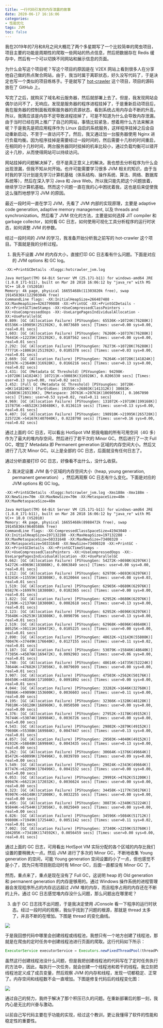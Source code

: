 ```yaml
---
title: 一行代码引发的内存泄露的故事
date: 2020-06-17 16:16:06
categories: 
- 性能优化
tags: JVM
toc: false
---
```




我在2019年的7月和8月之间大概花了两个多星期写了一个比较简单的爬虫项目，项目主要的功能是周期性的爬取一些网站的热点信息，然后把数据存在 Redis 缓存中，然后有一个可以切换不同网站和展示信息的页面。

为什么会写这个项目呢？写这个项目的原因是在 V2EX 网站上看到很多人在分享他自己做的热点聚合网站，由于，我当时属于离职状态，好久没写代码了，于是决定也写一个类似的项目练练手。于是就写了  [hot-crawler](https://github.com/tagnja/hot-crawler) 这个项目，项目的源码放在了 GitHub 上。

写完了之后，就购买了域名和云服务器，然后就部署上去了。但是，我发现网站会偶尔访问不了，无响应。发现是服务器的程序进程挂掉了，于是重新启动项目后，我在服务器的控制面板观察服务器的资源状态，看到系统占用内存会不断的升高，所以，我猜应该是内存不足导致进程挂掉了，可是不知道为什么会导致内存泄漏。由于当时已经在网上推广了自己的网站，事情比较紧急，想着用什么方法来解决呢？于是我先是把应用程序作为 Linux 自启的系统服务，这样程序挂掉之后会自动重新启动，不至于一直访问不了。然后，我又通过加一台服务器使用 Nginx 进行负载均衡。因为程序挂掉是需要经过一段时间的，然后需要十几秒的时间重启，在相同的十几秒时间，两台服务器同时挂掉的机率比较小，通过负载均衡可以错开这十几秒，从而使得网站可以持续访问。

网站挂掉的问题解决掉了，但不是真正意义上的解决。我也想去分析程序为什么会出现泄漏，但我不知从何开始。也许可能需要学习很多 JVM 相关的知识，由于当时我的学习计划是先学习计算机基础（体系结构、操作系统、算法、网络、数据库系统等），然后在深入学习 Java 和 Java Web。所以我只能先把这个问题放着，继续学习计算机基础。然而这个问题一直在我的心中困扰着我，这也是后来促使我这么强烈地想学习 JVM 的原因。

最近一段时间一直在学习 JVM，先看了 JVM 内部的实现原理，主要是 adaptive code generation, adaptive memory management, 以及 threads and synchronization。然后看了 JVM 优化的方法，主要是如何选择 JIT compiler 和 garbage collector，如何看 GC 日志，如何使用可视化工具分析程序的运行时状态，如何调整 JVM 的参数。

经过一段时间的 JVM 的学习，我准备开始分析我之前写的 hot-crawler 这个项目。下面就是我的分析过程。

1. 我先不设置 JVM 的内存大小，直接打印 GC 日志看有什么问题。下面是对应的 JVM options 和 GC log。

```
-XX:+PrintGCDetails -Xloggc:hotcrawler_jvm.log
```

```
Java HotSpot(TM) 64-Bit Server VM (25.171-b11) for windows-amd64 JRE (1.8.0_171-b11), built on Mar 28 2018 16:06:12 by "java_re" with MS VC++ 10.0 (VS2010)
Memory: 4k page, physical 16655468k(11303820k free), swap 19145836k(12290304k free)
CommandLine flags: -XX:InitialHeapSize=266487488 -XX:MaxHeapSize=4263799808 -XX:+PrintGC -XX:+PrintGCDetails -XX:+PrintGCTimeStamps -XX:+UseCompressedClassPointers -XX:+UseCompressedOops -XX:-UseLargePagesIndividualAllocation -XX:+UseParallelGC 
0.809: [GC (Allocation Failure) [PSYoungGen: 65536K->10724K(76288K)] 65536K->10905K(251392K), 0.0073689 secs] [Times: user=0.00 sys=0.00, real=0.01 secs] 
1.603: [GC (Allocation Failure) [PSYoungGen: 76260K->10737K(76288K)] 76441K->12235K(251392K), 0.0107562 secs] [Times: user=0.00 sys=0.00, real=0.01 secs] 
2.292: [GC (Allocation Failure) [PSYoungGen: 76273K->10728K(76288K)] 77771K->18061K(251392K), 0.0105378 secs] [Times: user=0.03 sys=0.00, real=0.01 secs] 
2.669: [GC (Allocation Failure) [PSYoungGen: 76264K->10728K(141824K)] 83597K->23640K(316928K), 0.0166216 secs] [Times: user=0.13 sys=0.00, real=0.02 secs] 
3.431: [GC (Metadata GC Threshold) [PSYoungGen: 94298K->10728K(141824K)] 107211K->30083K(316928K), 0.0206330 secs] [Times: user=0.13 sys=0.00, real=0.02 secs] 
3.452: [Full GC (Metadata GC Threshold) [PSYoungGen: 10728K->0K(141824K)] [ParOldGen: 19355K->26803K(141312K)] 30083K->26803K(283136K), [Metaspace: 20761K->20761K(1069056K)], 0.1067090 secs] [Times: user=0.53 sys=0.02, real=0.11 secs] 
4.969: [GC (Allocation Failure) [PSYoungGen: 131072K->19710K(199168K)] 157875K->46522K(340480K), 0.0136119 secs] [Times: user=0.13 sys=0.00, real=0.01 secs] 
6.407: [GC (Allocation Failure) [PSYoungGen: 198910K->21995K(265728K)] 225722K->54167K(407040K), 0.0228798 secs] [Times: user=0.16 sys=0.00, real=0.02 secs] 
```

通过上面的 GC 日志，可以看出 HotSpot VM 把我电脑的所有可用空间（4G 多）作为了最大的堆内存空间，然后进行了若干次的 Minor GC。然后进行了一次 Full GC，增加了 Metadata 即 Permanent generation 区域的内存空间大小。然后又进行了几次 Minor GC。以上是全部的 GC 日志，后面就没有任何日志了。

通过分析直接打印 GC 日志，好像看不出什么，没什么收获。

2. 我决定设置 JVM 各个区域的内存空间大小（heap, young generation, permanent generation） ，然后再观察 GC 日志有什么变化。下面是对应的 JVM options 和 GC log。

```
-XX:+PrintGCDetails -Xloggc:hotcrawler_jvm.log -Xms188m -Xmx188m -XX:NewSize=70m -XX:MaxNewSize=70m -XX:MetaspaceSize=48m -XX:MaxMetaspaceSize=48m
```

```
Java HotSpot(TM) 64-Bit Server VM (25.171-b11) for windows-amd64 JRE (1.8.0_171-b11), built on Mar 28 2018 16:06:12 by "java_re" with MS VC++ 10.0 (VS2010)
Memory: 4k page, physical 16655468k(8988472k free), swap 19145836k(9640588k free)
CommandLine flags: -XX:CompressedClassSpaceSize=41943040 -XX:InitialHeapSize=197132288 -XX:MaxHeapSize=197132288 -XX:MaxMetaspaceSize=50331648 -XX:MaxNewSize=73400320 -XX:MetaspaceSize=50331648 -XX:NewSize=73400320 -XX:+PrintGC -XX:+PrintGCDetails -XX:+PrintGCTimeStamps -XX:+UseCompressedClassPointers -XX:+UseCompressedOops -XX:-UseLargePagesIndividualAllocation -XX:+UseParallelGC 
0.662: [GC (Allocation Failure) [PSYoungGen: 54272K->8698K(62976K)] 54272K->8969K(183808K), 0.0063849 secs] [Times: user=0.00 sys=0.00, real=0.01 secs] 
1.212: [GC (Allocation Failure) [PSYoungGen: 62970K->8693K(62976K)] 63241K->11555K(183808K), 0.0120044 secs] [Times: user=0.08 sys=0.03, real=0.01 secs] 
1.519: [GC (Allocation Failure) [PSYoungGen: 62965K->8680K(62976K)] 65827K->16997K(183808K), 0.0102365 secs] [Times: user=0.00 sys=0.00, real=0.01 secs] 
1.822: [GC (Allocation Failure) [PSYoungGen: 62952K->8680K(62976K)] 71269K->21376K(183808K), 0.0082618 secs] [Times: user=0.13 sys=0.00, real=0.01 secs] 
2.123: [GC (Allocation Failure) [PSYoungGen: 62952K->8696K(62976K)] 75648K->26253K(183808K), 0.0090796 secs] [Times: user=0.13 sys=0.00, real=0.01 secs] 
2.519: [GC (Allocation Failure) [PSYoungGen: 62968K->8696K(48640K)] 80525K->30111K(169472K), 0.0105225 secs] [Times: user=0.00 sys=0.00, real=0.01 secs] 
2.890: [GC (Allocation Failure) [PSYoungGen: 48632K->13143K(55808K)] 70047K->37449K(176640K), 0.0127155 secs] [Times: user=0.11 sys=0.02, real=0.01 secs] 
3.187: [GC (Allocation Failure) [PSYoungGen: 53079K->15846K(48640K)] 77385K->45876K(169472K), 0.0092983 secs] [Times: user=0.06 sys=0.00, real=0.01 secs] 
3.740: [GC (Allocation Failure) [PSYoungGen: 48614K->14735K(52224K)] 78644K->47682K(173056K), 0.0079699 secs] [Times: user=0.00 sys=0.00, real=0.01 secs] 
3.907: [GC (Allocation Failure) [PSYoungGen: 47503K->2562K(50176K)] 80450K->48166K(171008K), 0.0091892 secs] [Times: user=0.00 sys=0.00, real=0.01 secs] 
4.044: [GC (Allocation Failure) [PSYoungGen: 33282K->1646K(32768K)] 78886K->49090K(153600K), 0.0036603 secs] [Times: user=0.11 sys=0.00, real=0.00 secs] 
4.195: [GC (Allocation Failure) [PSYoungGen: 32366K->1328K(48128K)] 79810K->50120K(168960K), 0.0050500 secs] [Times: user=0.00 sys=0.00, real=0.00 secs] 
4.376: [GC (Allocation Failure) [PSYoungGen: 27952K->3178K(49152K)] 76744K->53074K(169984K), 0.0036726 secs] [Times: user=0.00 sys=0.00, real=0.00 secs] 
4.543: [GC (Allocation Failure) [PSYoungGen: 29802K->2879K(49152K)] 79698K->55308K(169984K), 0.0047447 secs] [Times: user=0.13 sys=0.00, real=0.01 secs] 
4.857: [GC (Allocation Failure) [PSYoungGen: 29503K->4040K(49152K)] 81932K->58848K(169984K), 0.0043435 secs] [Times: user=0.13 sys=0.00, real=0.00 secs] 
5.262: [GC (Allocation Failure) [PSYoungGen: 30664K->1376K(49664K)] 85472K->60099K(170496K), 0.0039789 secs] [Times: user=0.09 sys=0.00, real=0.00 secs] 
5.549: [GC (Allocation Failure) [PSYoungGen: 29024K->2343K(49664K)] 87747K->62299K(170496K), 0.0041532 secs] [Times: user=0.00 sys=0.00, real=0.00 secs] 
6.053: [GC (Allocation Failure) [PSYoungGen: 29991K->4762K(51200K)] 89947K->66211K(172032K), 0.0036624 secs] [Times: user=0.00 sys=0.00, real=0.00 secs] 
6.323: [GC (Allocation Failure) [PSYoungGen: 34458K->1177K(50176K)] 95907K->66148K(171008K), 0.0032255 secs] [Times: user=0.00 sys=0.00, real=0.00 secs] 
6.495: [GC (Allocation Failure) [PSYoungGen: 30873K->2340K(52224K)] 95844K->67544K(173056K), 0.0025049 secs] [Times: user=0.00 sys=0.00, real=0.00 secs] 
6.826: [GC (Allocation Failure) [PSYoungGen: 34596K->5084K(51712K)] 99800K->71949K(172544K), 0.0051142 secs] [Times: user=0.11 sys=0.02, real=0.01 secs] 
7.002: [GC (Allocation Failure) [PSYoungGen: 37340K->2259K(53760K)] 104205K->73418K(174592K), 0.0056459 secs] [Times: user=0.00 sys=0.00, real=0.01 secs] 
```

通过上面的 GC 日志，可用看出 HotSpot VM 实际分配的各个区域的内存比我们设置的要稍微大一点。然后 JVM 进行了多次的 Minor GC，不断地收集 Young generation 的空间，可能 Young generation 空间设置的小了一点，但也感觉不是小了，因为只有项目刚启动时有 Minor GC，后面一直都没有 Minor GC 了。

然而，重点来了，重点是现在没有了 Full GC，这说明 heap 的 Old generation 和 permanent generation 的内存是够用的。通过 Windows 操作系统的进程管理器会发现程序所占的内存远远超过 JVM 堆的内存，而且程序占用的内存还在不断的上升。通过 GC 日志感觉堆内存没什么问题，那么问题出在哪里呢？

3. 由于 GC 日志找不出问题，于是我决定使用 JConsole 看一下程序的运行时状态。经过一段时间的观察，我似乎找到了问题的根源，那就是 thread 太多了，并且不断的在增加。下图是 thread 的变化曲线。

<img class="img-center" src="https://taogenjia.com/img/jvm-tuning-hotcrawler/hotcrawler-thread-before-tuning.png" />

于是我回想代码中哪里会创建线程或线程池，我想只有一个地方创建了线程池，那就是在爬虫的定时任务中创建线程池进行页面的爬取。这行代码如下所示：

```java
ExecutorService executorService = Executors.newFixedThreadPool(threadPoolNum);
```

虽然这行创建线程池没什么问题，但是我把创建线程池的代码写在了定时任务执行的方法中，因此，每执行一次任务，就会创建一个线程池和若干的线程。我立刻把线程池定义成了成员变量，然后观察 JVM 的内存和线程，发现一切都稳定、正常了。内存空间和线程数不会一直增加。下图是修复代码后的线程变化图：

<img class="img-center" src="https://taogenjia.com/img/jvm-tuning-hotcrawler/hotcrawler-thread-after-tuning.png" />



通过自己的努力，我终于解决了那个积压已久的问题。在重新部署后的那一刻，我内心是无比的兴奋与激动。

以前自己写代码主要在乎功能的实现，经过这个教训，更让我懂得了软件的性能和稳定性的重要性。